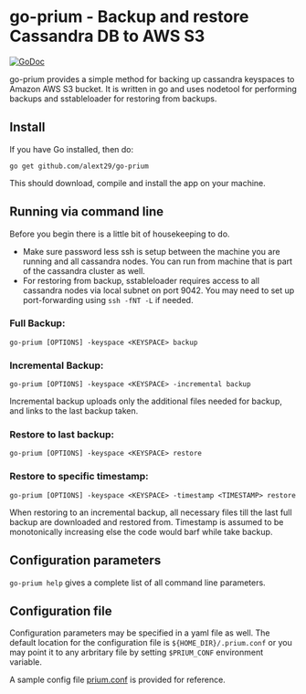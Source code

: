 # go-prium - Backup and restore Cassandra DB to AWS S3
[![GoDoc](https://godoc.org/github.com/alext29/go-prium?status.svg)](https://godoc.org/github.com/alext29/go-prium/prium)

go-prium provides a simple method for backing up cassandra keyspaces to Amazon AWS S3 bucket. It is written in go and uses nodetool for performing backups and sstableloader for restoring from backups.

## Install
If you have Go installed, then do:

`go get github.com/alext29/go-prium`

This should download, compile and install the app on your machine.

## Running via command line

Before you begin there is a little bit of housekeeping to do.

 * Make sure password less ssh is setup between the machine you are running and all cassandra nodes. You can run from machine that is part of the cassandra cluster as well.
 * For restoring from backup, sstableloader requires access to all cassandra nodes via local subnet on port 9042. You may need to set up port-forwarding using `ssh -fNT -L` if needed.


### Full Backup:
`go-prium [OPTIONS] -keyspace <KEYSPACE> backup`

### Incremental Backup:
`go-prium [OPTIONS] -keyspace <KEYSPACE> -incremental backup`

Incremental backup uploads only the additional files needed for backup, and links to the last backup taken.

### Restore to last backup:
`go-prium [OPTIONS] -keyspace <KEYSPACE> restore`

### Restore to specific timestamp:
`go-prium [OPTIONS] -keyspace <KEYSPACE> -timestamp <TIMESTAMP> restore`

When restoring to an incremental backup, all necessary files till the last full backup are downloaded and restored from. Timestamp is assumed to be monotonically increasing else the code would barf while take backup.

## Configuration parameters
`go-prium help`  gives a complete list of all command line parameters.

## Configuration file
Configuration parameters may be specified in a yaml file as well. The default location for the configuration file is `${HOME_DIR}/.prium.conf` or you may point it to any arbritary file by setting `$PRIUM_CONF` environment variable.

A sample config file [prium.conf](https://github.com/alext29/go-prium/blob/master/prium.conf) is provided for reference.
